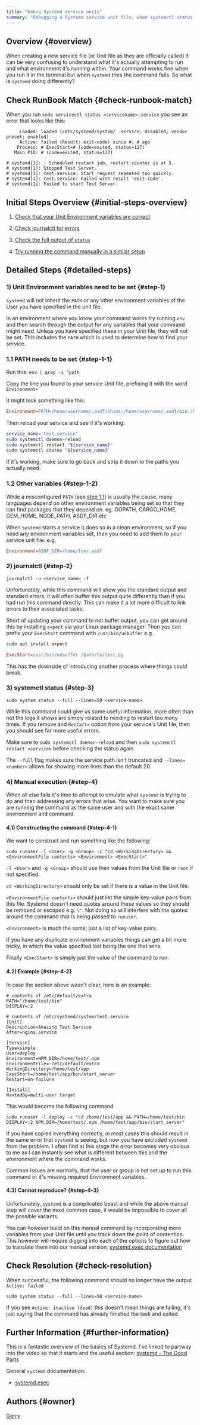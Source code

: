 ```yaml
---
title: "Debug Systemd service units"
summary: "Debugging a Systemd service unit file, when systemctl status and journalctl just isn't enough"
---
```


## Overview {#overview}

When creating a new service file (or Unit file as they are officially called) it can be very confusing to understand what it's actually attempting to run and what environment it's running within. Your command works fine when you run it in the terminal but when `systemd` tries the command fails. So what is `systemd` doing differently?

## Check RunBook Match {#check-runbook-match}

When you run `sudo servicectl status <servicename>.service` you see an error that looks like this:

```
     Loaded: loaded (/etc/systemd/system/ .service; disabled; vendor preset: enabled)
     Active: failed (Result: exit-code) since #; # ago
    Process: # ExecStart=# (code=exited, status=127)
   Main PID: # (code=exited, status=127)

# systemd[1]: : Scheduled restart job, restart counter is at 5.
# systemd[1]: Stopped Test Server.
# systemd[1]: test.service: Start request repeated too quickly.
# systemd[1]: test.service: Failed with result 'exit-code'.
# systemd[1]: Failed to start Test Server.
```

## Initial Steps Overview {#initial-steps-overview}

1) [Check that your Unit Environment variables are correct](#step-1)

2) [Check journalctl for errors](#step-2)

3) [Check the full output of `status`](#step-3)

4) [Try running the command manually in a similar setup](#step-4)

## Detailed Steps {#detailed-steps}

### 1) Unit Environment variables need to be set {#step-1}

`systemd` will not inherit the `PATH` or any other environment variables of the User you have specified in the unit file. 

In an environment where you know your command works try running `env` and then search through the output for any variables that your command might need. Unless you have specified these in your Unit file, they will not be set. This includes the `PATH` which is used to determine how to find your service.

### 1.1 PATH needs to be set {#step-1-1}
Run this:
`env | grep -i ^path`

Copy the line you found to your service Unit file, prefixing it with the word `Environment=`

It might look something like this:
```ini
Environment=PATH=/home/username/.asdf/shims:/home/username/.asdf/bin:/home/username/bin:/home/username/go/bin:/home/username/.cargo/bin:/usr/local/sbin:/usr/local/bin:/usr/sbin:/usr/bin:/sbin:/bin:/snap/bin
```

Then reload your service and see if it's working:
```sh
service_name='test.service'
sudo systemctl daemon-reload
sudo systemctl restart "${service_name}"
sudo systemctl status "${service_name}"
```

If it's working, make sure to go back and strip it down to the paths you actually need.

### 1.2 Other variables {#step-1-2}

While a misconfigured `PATH` (see [step 1.1](#step-1-1)) is usually the cause, many languages depend on other environment variables being set so that they can find packages that they depend on.
eg. GOPATH, CARGO_HOME, GEM_HOME, NODE_PATH, ASDF_DIR etc

When `systemd` starts a service it does so in a clean environment, so if you need any environment variables set, then you need to add them to your service unit file: e.g.
```ini
Environment=ASDF_DIR=/home/foo/.asdf
```

### 2) journalctl {#step-2}

```shell
journalctl -u <service_name> -f
```

Unfortunately, while this command will show you the standard output and standard errors, it will often buffer this output quite differently than if you had run this command directly. This can make it a lot more difficult to link errors to their associated tasks.

Short of updating your command to not buffer output, you can get around this by installing `expect` via your Linux package manager. Then you can prefix your `ExecStart` command with `/usr/bin/unbuffer` e.g.

```sh
sudo apt install expect
```

```ini
ExecStart=/usr/bin/unbuffer /path/to/test.py
```

This has the downside of introducing another process where things could break.

### 3) systemctl status {#step-3}

```shell
sudo system status --full --lines=50 <service-name>
```

While this command could give us some useful information, more often than not the logs it shows are simply related to needing to restart too many times. If you remove and `Restart=` option from your service's Unit file, then you should see far more useful errors.

Make sure to `sudo systemctl daemon-reload` and then `sudo systemctl restart <service>` before checking the status again.

The `--full` flag makes sure the service path isn't truncated and `--lines=<number>` allows for showing more lines than the default 20.

### 4) Manual execution {#step-4}

When all else fails it's time to  attempt to emulate what `systemd` is trying to do and then addressing any errors that arise. You want to make sure you are running the command as the same user and with the exact same environment and command.

#### 4.1) Constructing the command {#step-4-1}
We want to construct and run something like the following:

```
sudo runuser -l <User> -g <Group> -c "cd <WorkingDirectory> && <EnvironmentFile contents> <Environment> <ExecStart>"
```

`-l <User>` and `-g <Group>` should use their values from the Unit file or `root` if not specified.

`cd <WorkingDirectory>` should only be set if there is a value in the Unit file.

`<EnvironmentFile contents>` should just list the simple key-value pairs from this file. Systemd doesn't need quotes around these values so they should be removed or escaped e.g. `\"`. Not doing so will interfere with the quotes around the command that is being passed to `runuser`.

`<Environment>` is much the same; just a list of key-value pairs.

If you have any duplicate environment variables things can get a bit more tricky, in which the value specified last being the one that wins.

Finally `<ExecStart>` is simply just the value of the command to run.

#### 4.2) Example {#step-4-2}

In case the section above wasn't clear, here is an example:

```
# contents of /etc/default/extra
PATH="/home/test/bin"
DISPLAY=:2
```

```
# contents of /etc/systemd/system/test.service
[Unit]
Description=Amazing Test Service
After=nginx.service

[Service]
Type=simple
User=deploy
Environment=NPM_DIR=/home/test/.npm
EnvironmentFile=-/etc/default/extra
WorkingDirectory=/home/test/app
ExecStart=/home/test/app/bin/start_server
Restart=on-failure

[Install]
WantedBy=multi-user.target
```

This would become the following command:
```
sudo runuser -l deploy -c "cd /home/test/app && PATH=/home/test/bin DISPLAY=:2 NPM_DIR=/home/test/.npm /home/test/app/bin/start_server"
```

If you have copied everything correctly, in most cases this should result in the same error that `systemd` is seeing, but now you have excluded `systemd` from the problem. I often find at this stage the error becomes very obvious to me as I can instantly see what is different between this and the environment where the command works.

Common issues are normally, that the user or group is not set up to run this command or it's missing required Environment variables.

#### 4.3) Cannot reproduce? {#step-4-3}

Unfortunately, `systemd` is a complicated beast and while the above manual step will cover the most common case, it would be impossible to cover all the possible variants.

You can however build on this manual command by incorporating more variables from your Unit file until you track down the point of contention. This however will require digging into each of the options to figure out how to translate them into our manual version:
[systemd.exec documentation](https://www.freedesktop.org/software/systemd/man/systemd.exec.html)

## Check Resolution {#check-resolution}

When successful, the following command should no longer have the output `Active: failed`

```shell
sudo system status --full --lines=50 <service-name>
```

If you see `Active: inactive (dead)` this doesn't mean things are failing, it's just saying that the command has already finished the task and exited.

## Further Information {#further-information}

This is a fantastic overview of the basics of Systemd. I've linked to partway into the video so that it starts and the useful section: [systemd - The Good Parts](https://youtu.be/r_haLf5mWhE?t=314)

General `systemd` documentation:

- [systemd.exec](https://www.freedesktop.org/software/systemd/man/systemd.exec.html)

## Authors {#owner}

[Gerry](https://github.com/gerrywastaken)
